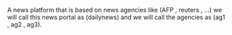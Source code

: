 A news platform that is based on news agencies like (AFP , reuters ,
...) we will call this news portal as (dailynews) and we will call the agencies as (ag1 ,
ag2 , ag3).

